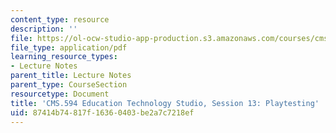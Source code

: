 ```yaml
---
content_type: resource
description: ''
file: https://ol-ocw-studio-app-production.s3.amazonaws.com/courses/cms-594-education-technology-studio-spring-2019/87414b74817f16360403be2a7c7218ef_MITCMS_594S19_ses13.pdf
file_type: application/pdf
learning_resource_types:
- Lecture Notes
parent_title: Lecture Notes
parent_type: CourseSection
resourcetype: Document
title: 'CMS.594 Education Technology Studio, Session 13: Playtesting'
uid: 87414b74-817f-1636-0403-be2a7c7218ef
---
```


